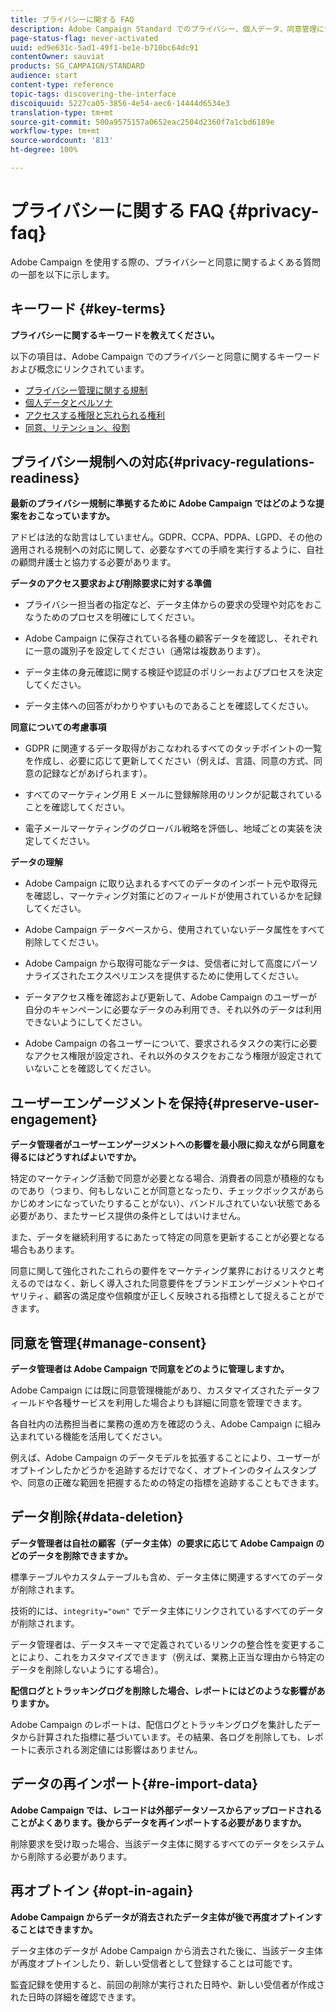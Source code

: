 ```yaml
---
title: プライバシーに関する FAQ
description: Adobe Campaign Standard でのプライバシー、個人データ、同意管理について説明します。
page-status-flag: never-activated
uuid: ed9e631c-5ad1-49f1-be1e-b710bc64dc91
contentOwner: sauviat
products: SG_CAMPAIGN/STANDARD
audience: start
content-type: reference
topic-tags: discovering-the-interface
discoiquuid: 5227ca05-3856-4e54-aec6-14444d6534e3
translation-type: tm+mt
source-git-commit: 500a9575157a0652eac2504d2360f7a1cbd6189e
workflow-type: tm+mt
source-wordcount: '813'
ht-degree: 100%

---
```



# プライバシーに関する FAQ {#privacy-faq}

Adobe Campaign を使用する際の、プライバシーと同意に関するよくある質問の一部を以下に示します。

## キーワード {#key-terms}

**プライバシーに関するキーワードを教えてください。**

以下の項目は、Adobe Campaign でのプライバシーと同意に関するキーワードおよび概念にリンクされています。

* [プライバシー管理に関する規制](../../start/using/privacy-management.md#privacy-management-regulations)
* [個人データとペルソナ](../../start/using/privacy.md#personal-data)
* [アクセスする権限と忘れられる権利](../../start/using/privacy-management.md#right-access-forgotten)
* [同意、リテンション、役割](../../start/using/privacy-management.md#consent-retention-roles)

## プライバシー規制への対応{#privacy-regulations-readiness}

**最新のプライバシー規制に準拠するために Adobe Campaign ではどのような提案をおこなっていますか。**

アドビは法的な助言はしていません。GDPR、CCPA、PDPA、LGPD、その他の適用される規制への対応に関して、必要なすべての手順を実行するように、自社の顧問弁護士と協力する必要があります。

**データのアクセス要求および削除要求に対する準備**

* プライバシー担当者の指定など、データ主体からの要求の受理や対応をおこなうためのプロセスを明確にしてください。

* Adobe Campaign に保存されている各種の顧客データを確認し、それぞれに一意の識別子を設定してください（通常は複数あります）。

* データ主体の身元確認に関する検証や認証のポリシーおよびプロセスを決定してください。

* データ主体への回答がわかりやすいものであることを確認してください。

**同意についての考慮事項**

* GDPR に関連するデータ取得がおこなわれるすべてのタッチポイントの一覧を作成し、必要に応じて更新してください（例えば、言語、同意の方式、同意の記録などがあげられます）。

* すべてのマーケティング用 E メールに登録解除用のリンクが記載されていることを確認してください。

* 電子メールマーケティングのグローバル戦略を評価し、地域ごとの実装を決定してください。

**データの理解**

* Adobe Campaign に取り込まれるすべてのデータのインポート元や取得元を確認し、マーケティング対策にどのフィールドが使用されているかを記録してください。

* Adobe Campaign データベースから、使用されていないデータ属性をすべて削除してください。

* Adobe Campaign から取得可能なデータは、受信者に対して高度にパーソナライズされたエクスペリエンスを提供するために使用してください。

* データアクセス権を確認および更新して、Adobe Campaign のユーザーが自分のキャンペーンに必要なデータのみ利用でき、それ以外のデータは利用できないようにしてください。

* Adobe Campaign の各ユーザーについて、要求されるタスクの実行に必要なアクセス権限が設定され、それ以外のタスクをおこなう権限が設定されていないことを確認してください。

## ユーザーエンゲージメントを保持{#preserve-user-engagement}

**データ管理者がユーザーエンゲージメントへの影響を最小限に抑えながら同意を得るにはどうすればよいですか。**

特定のマーケティング活動で同意が必要となる場合、消費者の同意が積極的なものであり（つまり、何もしないことが同意となったり、チェックボックスがあらかじめオンになっていたりすることがない）、バンドルされていない状態である必要があり、またサービス提供の条件としてはいけません。

また、データを継続利用するにあたって特定の同意を更新することが必要となる場合もあります。

同意に関して強化されたこれらの要件をマーケティング業界におけるリスクと考えるのではなく、新しく導入された同意要件をブランドエンゲージメントやロイヤリティ、顧客の満足度や信頼度が正しく反映される指標として捉えることができます。

## 同意を管理{#manage-consent}

**データ管理者は Adobe Campaign で同意をどのように管理しますか。**

Adobe Campaign には既に同意管理機能があり、カスタマイズされたデータフィールドや各種サービスを利用した場合よりも詳細に同意を管理できます。

各自社内の法務担当者に業務の進め方を確認のうえ、Adobe Campaign に組み込まれている機能を活用してください。

例えば、Adobe Campaign のデータモデルを拡張することにより、ユーザーがオプトインしたかどうかを追跡するだけでなく、オプトインのタイムスタンプや、同意の正確な範囲を把握するための特定の指標を追跡することもできます。

## データ削除{#data-deletion}

**データ管理者は自社の顧客（データ主体）の要求に応じて Adobe Campaign のどのデータを削除できますか。**

標準テーブルやカスタムテーブルも含め、データ主体に関連するすべてのデータが削除されます。

技術的には、`integrity="own"` でデータ主体にリンクされているすべてのデータが削除されます。

データ管理者は、データスキーマで定義されているリンクの整合性を変更することにより、これをカスタマイズできます（例えば、業務上正当な理由から特定のデータを削除しないようにする場合）。

**配信ログとトラッキングログを削除した場合、レポートにはどのような影響がありますか。**

Adobe Campaign のレポートは、配信ログとトラッキングログを集計したデータから計算された指標に基づいています。その結果、各ログを削除しても、レポートに表示される測定値には影響はありません。

## データの再インポート{#re-import-data}

**Adobe Campaign では、レコードは外部データソースからアップロードされることがよくあります。後からデータを再インポートする必要がありますか。**

削除要求を受け取った場合、当該データ主体に関するすべてのデータをシステムから削除する必要があります。

## 再オプトイン {#opt-in-again}

**Adobe Campaign からデータが消去されたデータ主体が後で再度オプトインすることはできますか。**

データ主体のデータが Adobe Campaign から消去された後に、当該データ主体が再度オプトインしたり、新しい受信者として登録することは可能です。

監査記録を使用すると、前回の削除が実行された日時や、新しい受信者が作成された日時の詳細を確認できます。